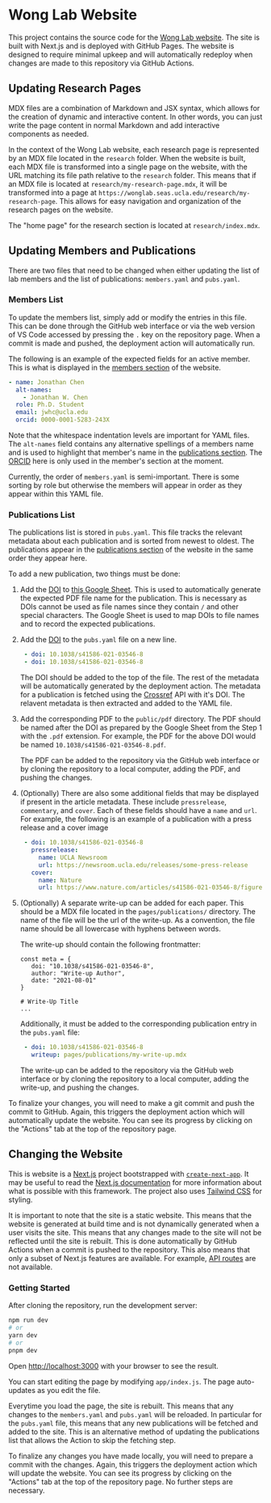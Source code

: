 # Wong Lab Website

This project contains the source code for the [Wong Lab
website](https://wonglab.seas.ucla.edu). The site is built with Next.js and is
deployed with GitHub Pages. The website is designed to require minimal upkeep
and will automatically redeploy when changes are made to this repository via
GitHub Actions.

## Updating Research Pages

MDX files are a combination of Markdown and JSX syntax, which allows for the
creation of dynamic and interactive content. In other words, you can just write
the page content in normal Markdown and add interactive components as needed.

In the context of the Wong Lab website, each research page is represented by an
MDX file located in the `research` folder. When the website is built, each MDX
file is transformed into a single page on the website, with the URL matching its
file path relative to the `research` folder. This means that if an MDX file is
located at `research/my-research-page.mdx`, it will be transformed into a page
at `https://wonglab.seas.ucla.edu/research/my-research-page`. This allows for
easy navigation and organization of the research pages on the website.

The "home page" for the research section is located at `research/index.mdx`.

## Updating Members and Publications

There are two files that need to be changed when either updating the list of lab
members and the list of publications: `members.yaml` and `pubs.yaml`.

### Members List

To update the members list, simply add or modify the entries in this file. This
can be done through the GitHub web interface or via the web version of VS Code
accessed by pressing the `.` key on the repository page. When a commit is made
and pushed, the deployment action will automatically run.

The following is an example of the expected fields for an active member. This is
what is displayed in the [members
section](https://wonglab.seas.ucla.edu/#members) of the website.

```yaml
- name: Jonathan Chen
  alt-names:
    - Jonathan W. Chen
  role: Ph.D. Student
  email: jwhc@ucla.edu
  orcid: 0000-0001-5283-243X
```

Note that the whitespace indentation levels are important for YAML files. The
`alt-names` field contains any alternative spellings of a members name and is
used to highlight that member's name in the [publications
section](https://wonglab.seas.ucla.edu/#publications). The [ORCID](orcid.org)
here is only used in the member's section at the moment.

Currently, the order of `members.yaml` is semi-important. There is some sorting
by role but otherwise the members will appear in order as they appear within
this YAML file.

### Publications List

The publications list is stored in `pubs.yaml`. This file tracks the relevant
metadata about each publication and is sorted from newest to oldest. The
publications appear in the [publications
section](https://wonglab.seas.ucla.edu/#publications) of the website in the same
order they appear here.

To add a new publication, two things must be done:

1. Add the [DOI](doi.org) to [this Google
Sheet](https://docs.google.com/spreadsheets/d/1YSRcqjtj4xT1oEDEDnn_om2EqMzZiKljYdVMmWhh9KY/edit?usp=sharing).
   This is used to automatically generate the expected PDF file name for the
   publication. This is necessary as DOIs cannot be used as file names since they
   contain `/` and other special characters. The Google Sheet is used to map
   DOIs to file names and to record the expected publications.

2. Add the [DOI](doi.org) to the `pubs.yaml` file on a new line.

   ```yaml
    - doi: 10.1038/s41586-021-03546-8
    - doi: 10.1038/s41586-021-03546-8
   ```

   The DOI should be added to the top of the file. The rest of the metadata will
   be automatically generated by the deployment action. The metadata for a
   publication is fetched using the [Crossref](https://www.crossref.org/) API
   with it's DOI. The relavent metadata is then extracted and added to the YAML
   file.

3. Add the corresponding PDF to the `public/pdf` directory. The PDF should be
   named after the DOI as prepared by the Google Sheet from the Step 1 with the
   `.pdf` extension. For example, the PDF for the above DOI would be named
   `10.1038/s41586-021-03546-8.pdf`.

   The PDF can be added to the repository via the GitHub web interface or by cloning the repository to a local computer, adding the PDF, and pushing the changes.

4. (Optionally) There are also some additional fields that may be displayed if
   present in the article metadata. These include `pressrelease`, `commentary`,
   and `cover`. Each of these fields should have a `name` and `url`. For example,
   the following is an example of a publication with a press release and a cover image

   ```yaml
    - doi: 10.1038/s41586-021-03546-8
      pressrelease:
        name: UCLA Newsroom
        url: https://newsroom.ucla.edu/releases/some-press-release
      cover:
        name: Nature
        url: https://www.nature.com/articles/s41586-021-03546-8/figures/1
   ```

5. (Optionally) A separate write-up can be added for each paper. This should be a
   MDX file located in the `pages/publications/` directory. The name of the
   file will be the url of the write-up. As a convention, the file name should
   be all lowercase with hyphens between words.

   The write-up should contain the following frontmatter:

   ```mdx
   const meta = {
      doi: "10.1038/s41586-021-03546-8",
      author: "Write-up Author",
      date: "2021-08-01"
   }

   # Write-Up Title
   ...
   ```

   Additionally, it must be added to the corresponding publication entry in the `pubs.yaml` file:

   ```yaml
    - doi: 10.1038/s41586-021-03546-8
      writeup: pages/publications/my-write-up.mdx
   ```

   The write-up can be added to the repository via the GitHub web interface or by cloning the repository to a local computer, adding the write-up, and pushing the changes.

To finalize your changes, you will need to make a git commit and push the commit
to GitHub. Again, this triggers the deployment action which will automatically
update the website. You can see its progress by clicking on the "Actions" tab at
the top of the repository page.

## Changing the Website

This is website is a [Next.js](https://nextjs.org/) project bootstrapped with [`create-next-app`](https://github.com/vercel/next.js/tree/canary/packages/create-next-app).
It may be useful to read the [Next.js documentation](https://nextjs.org/docs)
for more information about what is possible with this framework. The project
also uses [Tailwind CSS](https://tailwindcss.com/) for styling.

It is important to note that the site is a static website. This means that the
website is generated at build time and is not dynamically generated when a user
visits the site. This means that any changes made to the site will not be
reflected until the site is rebuilt. This is done automatically by GitHub
Actions when a commit is pushed to the repository. This also means that only a
subset of Next.js features are available. For example, [API
routes](https://nextjs.org/docs/api-routes/introduction) are not available.

### Getting Started

After cloning the repository, run the development server:

```bash
npm run dev
# or
yarn dev
# or
pnpm dev
```

Open [http://localhost:3000](http://localhost:3000) with your browser to see the result.

You can start editing the page by modifying `app/index.js`. The page
auto-updates as you edit the file.

Everytime you load the page, the site is rebuilt. This means that any changes to
the `members.yaml` and `pubs.yaml` will be reloaded. In particular for the
`pubs.yaml` file, this means that any new publications will be fetched and added
to the site. This is an alternative method of updating the publications list
that allows the Action to skip the fetching step.

To finalize any changes you have made locally, you will need to prepare a commit
with the changes. Again, this triggers the deployment action which will update
the website. You can see its progress by clicking on the "Actions" tab at the
top of the repository page. No further steps are necessary.
